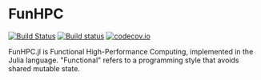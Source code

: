 # FunHPC

[![Build Status](https://travis-ci.org/eschnett/FunHPC.jl.svg?branch=master)](https://travis-ci.org/eschnett/FunHPC.jl)
[![Build status](https://ci.appveyor.com/api/projects/status/a7b4rk6596viydqh/branch/master?svg=true)](https://ci.appveyor.com/project/eschnett/funhpc-jl/branch/master)
[![codecov.io](https://codecov.io/github/eschnett/FunHPC.jl/coverage.svg?branch=master)](https://codecov.io/github/eschnett/FunHPC.jl?branch=master)

FunHPC.jl is Functional High-Performance Computing, implemented in the Julia language. "Functional" refers to a programming style that avoids shared mutable state.
